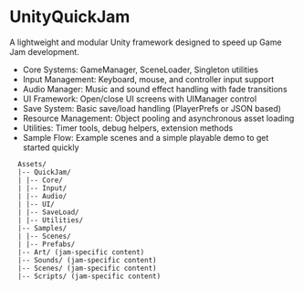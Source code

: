 # UnityQuickJam

A lightweight and modular Unity framework designed to speed up Game Jam development.

- Core Systems: GameManager, SceneLoader, Singleton utilities
- Input Management: Keyboard, mouse, and controller input support
- Audio Manager: Music and sound effect handling with fade transitions
- UI Framework: Open/close UI screens with UIManager control
- Save System: Basic save/load handling (PlayerPrefs or JSON based)
- Resource Management: Object pooling and asynchronous asset loading
- Utilities: Timer tools, debug helpers, extension methods
- Sample Flow: Example scenes and a simple playable demo to get started quickly

```
  Assets/
  |-- QuickJam/
  | |-- Core/
  | |-- Input/
  | |-- Audio/
  | |-- UI/
  | |-- SaveLoad/
  | |-- Utilities/
  |-- Samples/
  | |-- Scenes/
  | |-- Prefabs/
  |-- Art/ (jam-specific content)
  |-- Sounds/ (jam-specific content)
  |-- Scenes/ (jam-specific content)
  |-- Scripts/ (jam-specific content)
```
